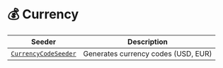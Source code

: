 # 💰 Currency

| Seeder               | Description                      |
|----------------------|----------------------------------|
| [`CurrencyCodeSeeder`](https://palma140.github.io/DBContextSeeder/docs/basics/seeders/seeder-reference#currencycodeseeder) | Generates currency codes (USD, EUR) |
